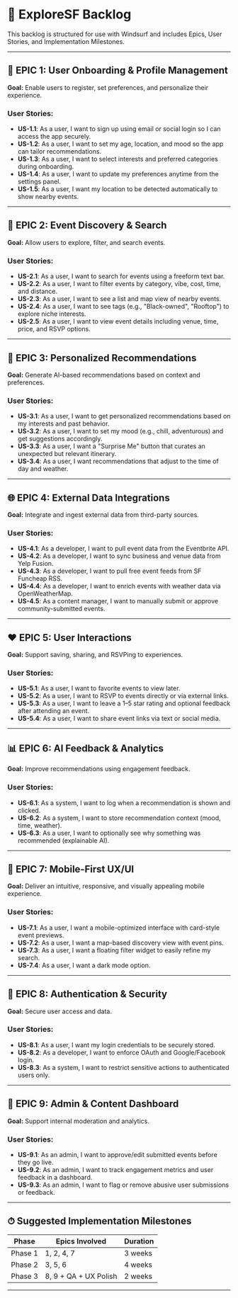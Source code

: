 # 🚧 ExploreSF Backlog

This backlog is structured for use with Windsurf and includes Epics, User Stories, and Implementation Milestones.

---

## 🧭 EPIC 1: User Onboarding & Profile Management

**Goal:** Enable users to register, set preferences, and personalize their experience.

### User Stories:
- **US-1.1**: As a user, I want to sign up using email or social login so I can access the app securely.
- **US-1.2**: As a user, I want to set my age, location, and mood so the app can tailor recommendations.
- **US-1.3**: As a user, I want to select interests and preferred categories during onboarding.
- **US-1.4**: As a user, I want to update my preferences anytime from the settings panel.
- **US-1.5**: As a user, I want my location to be detected automatically to show nearby events.

---

## 🔎 EPIC 2: Event Discovery & Search

**Goal:** Allow users to explore, filter, and search events.

### User Stories:
- **US-2.1**: As a user, I want to search for events using a freeform text bar.
- **US-2.2**: As a user, I want to filter events by category, vibe, cost, time, and distance.
- **US-2.3**: As a user, I want to see a list and map view of nearby events.
- **US-2.4**: As a user, I want to see tags (e.g., "Black-owned", "Rooftop") to explore niche interests.
- **US-2.5**: As a user, I want to view event details including venue, time, price, and RSVP options.

---

## 🧠 EPIC 3: Personalized Recommendations

**Goal:** Generate AI-based recommendations based on context and preferences.

### User Stories:
- **US-3.1**: As a user, I want to get personalized recommendations based on my interests and past behavior.
- **US-3.2**: As a user, I want to set my mood (e.g., chill, adventurous) and get suggestions accordingly.
- **US-3.3**: As a user, I want a "Surprise Me" button that curates an unexpected but relevant itinerary.
- **US-3.4**: As a user, I want recommendations that adjust to the time of day and weather.

---

## 🌐 EPIC 4: External Data Integrations

**Goal:** Integrate and ingest external data from third-party sources.

### User Stories:
- **US-4.1**: As a developer, I want to pull event data from the Eventbrite API.
- **US-4.2**: As a developer, I want to sync business and venue data from Yelp Fusion.
- **US-4.3**: As a developer, I want to pull free event feeds from SF Funcheap RSS.
- **US-4.4**: As a developer, I want to enrich events with weather data via OpenWeatherMap.
- **US-4.5**: As a content manager, I want to manually submit or approve community-submitted events.

---

## ❤️ EPIC 5: User Interactions

**Goal:** Support saving, sharing, and RSVPing to experiences.

### User Stories:
- **US-5.1**: As a user, I want to favorite events to view later.
- **US-5.2**: As a user, I want to RSVP to events directly or via external links.
- **US-5.3**: As a user, I want to leave a 1–5 star rating and optional feedback after attending an event.
- **US-5.4**: As a user, I want to share event links via text or social media.

---

## 📊 EPIC 6: AI Feedback & Analytics

**Goal:** Improve recommendations using engagement feedback.

### User Stories:
- **US-6.1**: As a system, I want to log when a recommendation is shown and clicked.
- **US-6.2**: As a system, I want to store recommendation context (mood, time, weather).
- **US-6.3**: As a user, I want to optionally see why something was recommended (explainable AI).

---

## 📱 EPIC 7: Mobile-First UX/UI

**Goal:** Deliver an intuitive, responsive, and visually appealing mobile experience.

### User Stories:
- **US-7.1**: As a user, I want a mobile-optimized interface with card-style event previews.
- **US-7.2**: As a user, I want a map-based discovery view with event pins.
- **US-7.3**: As a user, I want a floating filter widget to easily refine my search.
- **US-7.4**: As a user, I want a dark mode option.

---

## 🔐 EPIC 8: Authentication & Security

**Goal:** Secure user access and data.

### User Stories:
- **US-8.1**: As a user, I want my login credentials to be securely stored.
- **US-8.2**: As a developer, I want to enforce OAuth and Google/Facebook login.
- **US-8.3**: As a system, I want to restrict sensitive actions to authenticated users only.

---

## 🔄 EPIC 9: Admin & Content Dashboard

**Goal:** Support internal moderation and analytics.

### User Stories:
- **US-9.1**: As an admin, I want to approve/edit submitted events before they go live.
- **US-9.2**: As an admin, I want to track engagement metrics and user feedback in a dashboard.
- **US-9.3**: As an admin, I want to flag or remove abusive user submissions or feedback.

---

## ⏱ Suggested Implementation Milestones

| Phase    | Epics Involved             | Duration |
|----------|----------------------------|----------|
| Phase 1  | 1, 2, 4, 7                 | 3 weeks  |
| Phase 2  | 3, 5, 6                    | 4 weeks  |
| Phase 3  | 8, 9 + QA + UX Polish      | 2 weeks  |

---

